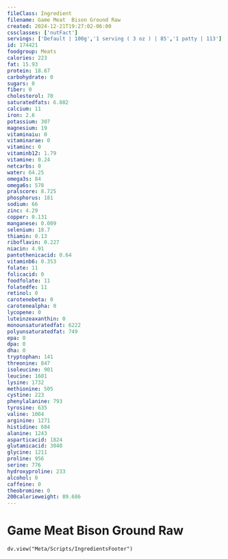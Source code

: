 ```yaml
---
fileClass: Ingredient
filename: Game Meat  Bison Ground Raw
created: 2024-12-21T19:27:02-06:00
cssclasses: ['nutFact']
servings: ['Default | 100g','1 serving ( 3 oz ) | 85','1 patty | 113']
id: 174421
foodgroup: Meats
calories: 223
fat: 15.93
protein: 18.67
carbohydrate: 0
sugars: 0
fiber: 0
cholesterol: 70
saturatedfats: 6.802
calcium: 11
iron: 2.6
potassium: 307
magnesium: 19
vitaminaiu: 0
vitaminarae: 0
vitaminc: 0
vitaminb12: 1.79
vitamine: 0.24
netcarbs: 0
water: 64.25
omega3s: 84
omega6s: 578
pralscore: 8.725
phosphorus: 181
sodium: 66
zinc: 4.29
copper: 0.131
manganese: 0.009
selenium: 18.7
thiamin: 0.13
riboflavin: 0.227
niacin: 4.91
pantothenicacid: 0.64
vitaminb6: 0.353
folate: 11
folicacid: 0
foodfolate: 11
folatedfe: 11
retinol: 0
carotenebeta: 0
carotenealpha: 0
lycopene: 0
luteinzeaxanthin: 0
monounsaturatedfat: 6222
polyunsaturatedfat: 749
epa: 0
dpa: 0
dha: 0
tryptophan: 141
threonine: 847
isoleucine: 901
leucine: 1601
lysine: 1732
methionine: 505
cystine: 223
phenylalanine: 793
tyrosine: 635
valine: 1004
arginine: 1271
histidine: 684
alanine: 1243
asparticacid: 1824
glutamicacid: 3040
glycine: 1211
proline: 956
serine: 776
hydroxyproline: 233
alcohol: 0
caffeine: 0
theobromine: 0
200calorieweight: 89.686
---
```


# Game Meat  Bison Ground Raw

```dataviewjs
dv.view("Meta/Scripts/IngredientsFooter")
```
